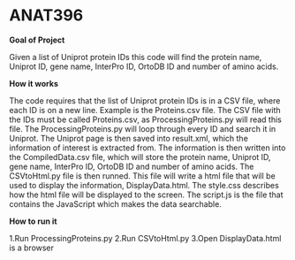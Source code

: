 # ANAT396

**Goal of Project**

Given a list of Uniprot protein IDs this code will find the protein name, Uniprot ID, gene name, InterPro ID, OrtoDB ID and number of amino acids.

**How it works**

The code requires that the list of Uniprot protein IDs is in a CSV file, where each ID is on a new line. Example is the Proteins.csv file. The CSV file with the IDs must be called Proteins.csv, as ProcessingProteins.py will read this file. The ProcessingProteins.py will loop through every ID and search it in Uniprot. The Uniprot page is then saved into result.xml, which the information of interest is extracted from. The information is then written into the CompiledData.csv file, which will store the protein name, Uniprot ID, gene name, InterPro ID, OrtoDB ID and number of amino acids. The CSVtoHtml.py file is then runned. This file will write a html file that will be used to display the information, DisplayData.html. The style.css describes how the html file will be displayed to the screen. The script.js is the file that contains the JavaScript which makes the data searchable.

**How to run it**

1.Run ProcessingProteins.py
2.Run CSVtoHtml.py
3.Open DisplayData.html is a browser




